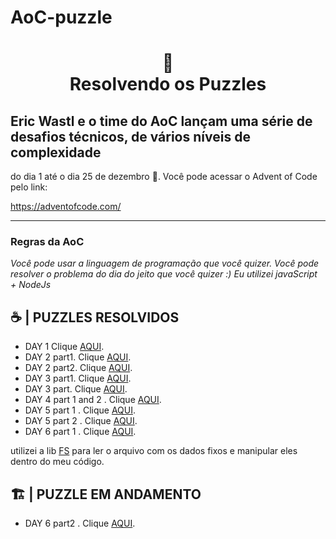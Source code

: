 # AoC-puzzle


<h1 align="center">
📄<br>Resolvendo os Puzzles
</h1>

## Eric Wastl e o time do AoC lançam uma série de desafios técnicos, de vários níveis de complexidade

do dia 1 até o dia 25 de dezembro :santa:. Você pode acessar o Advent of Code pelo link:

https://adventofcode.com/

---

### Regras da AoC

_Você pode usar a linguagem de programação que você quizer. 
Você pode resolver o problema do dia do jeito que você quizer :)_
_Eu utilizei javaScript + NodeJs_

## ☕ | PUZZLES RESOLVIDOS

* DAY 1 Clique [AQUI](https://github.com/diego-maker/AoC-puzzle/blob/main/src/day1.js).<br>
* DAY 2 part1. Clique [AQUI](https://github.com/diego-maker/AoC-puzzle/blob/main/src/day2_part1.js).<br>
* DAY 2 part2. Clique [AQUI](https://github.com/diego-maker/AoC-puzzle/blob/main/src/day2_part2.js).<br>
* DAY 3 part1. Clique [AQUI](https://github.com/diego-maker/AoC-puzzle/blob/main/src/day3_part1.js).<br>
* DAY 3 part. Clique [AQUI](https://github.com/diego-maker/AoC-puzzle/blob/main/src/day3_part2.js).<br>
* DAY 4 part 1 and 2 . Clique [AQUI](https://github.com/diego-maker/AoC-puzzle/blob/main/src/day4.js).<br>
* DAY 5 part 1 . Clique [AQUI](https://github.com/diego-maker/AoC-puzzle/blob/main/src/day5_part1.js).<br>
* DAY 5 part 2 . Clique [AQUI](https://github.com/diego-maker/AoC-puzzle/blob/main/src/day5_part2.js).<br>
* DAY 6 part 1 . Clique [AQUI](https://github.com/diego-maker/AoC-puzzle/blob/main/src/day6_part1.js).<br>


utilizei a lib <a href="https://www.npmjs.com/package/fs-js">FS</a> para ler o arquivo com os dados fixos e manipular eles dentro do meu código.

## :building_construction: | PUZZLE EM ANDAMENTO
* DAY 6 part2 . Clique [AQUI](https://github.com/diego-maker/AoC-puzzle/blob/main/src/day6_part2.js).<br>
